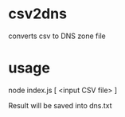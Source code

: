 # csv2dns
converts csv to DNS zone file

# usage
node index.js [ \<input CSV file\> ]

Result will be saved into dns.txt
